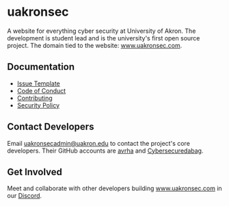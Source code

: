 # uakronsec

A website for everything cyber security at University of Akron. The development is student lead and is the university's first open source project. The domain tied to the website: www.uakronsec.com.  

## Documentation 
- [Issue Template](https://github.com/avrha/uakronsec/blob/main/docs/ISSUE_TEMPLATE/bug_report.md)
- [Code of Conduct](https://github.com/avrha/uakronsec/blob/main/docs/CODE_OF_CONDUCT.md)
- [Contributing](https://github.com/avrha/uakronsec/blob/main/docs/CONTRIBUTING.md)
- [Security Policy](https://github.com/avrha/uakronsec/blob/main/docs/SECURITY.md)


## Contact Developers
Email uakronsecadmin@uakron.edu to contact the project's core developers. Their GitHub accounts are [avrha](https://github.com/avrha) and [Cybersecuredabag](https://github.com/Cybersecuredabag). 


## Get Involved
Meet and collaborate with other developers building www.uakronsec.com in our [Discord](https://discord.gg/YyRt8KDghe).
